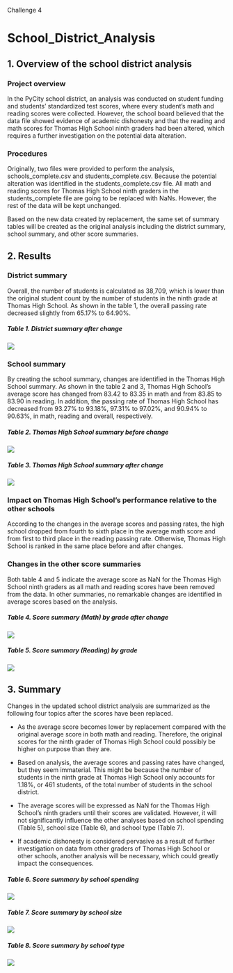 Challenge 4
# School_District_Analysis

## 1. Overview of the school district analysis
### Project overview
In the PyCity school district, an analysis was conducted on student funding and students’ standardized test scores, where every student’s math and reading scores were collected. However, the school board believed that the data file showed evidence of academic dishonesty and that the reading and math scores for Thomas High School ninth graders had been altered, which requires a further investigation on the potential data alteration.

### Procedures
Originally, two files were provided to perform the analysis, schools_complete.csv and students_complete.csv. Because the potential alteration was identified in the students_complete.csv file. All math and reading scores for Thomas High School ninth graders in the students_complete file are going to be replaced with NaNs. However, the rest of the data will be kept unchanged.

Based on the new data created by replacement, the same set of summary tables will be created as the original analysis including the district summary, school summary, and other score summaries. 

## 2. Results
### District summary
Overall, the number of students is calculated as 38,709, which is lower than the original student count by the number of students in the ninth grade at Thomas High School. As shown in the table 1, the overall passing rate decreased slightly from 65.17% to 64.90%.

##### Table 1. District summary after change
![](https://github.com/Ryoichi2022/School_District_Analysis/blob/main/T1_PyCity_District_After.png)

### School summary
By creating the school summary, changes are identified in the Thomas High School summary. As shown in the table 2 and 3, Thomas High School’s average score has changed from 83.42 to 83.35 in math and from 83.85 to 83.90 in reading. In addition, the passing rate of Thomas High School has decreased from 93.27% to 93.18%, 97.31% to 97.02%, and 90.94% to 90.63%, in math, reading and overall, respectively.

##### Table 2. Thomas High School summary before change
![](https://github.com/Ryoichi2022/School_District_Analysis/blob/main/T2_Dist_Summary_%20Before.png)

##### Table 3. Thomas High School summary after change
![](https://github.com/Ryoichi2022/School_District_Analysis/blob/main/T3_Dist_Summary_After.png)

 
### Impact on Thomas High School’s performance relative to the other schools
According to the changes in the average scores and passing rates, the high school dropped from fourth to sixth place in the average math score and from first to third place in the reading passing rate. Otherwise, Thomas High School is ranked in the same place before and after changes.

### Changes in the other score summaries
Both table 4 and 5 indicate the average score as NaN for the Thomas High School ninth graders as all math and reading scores have been removed from the data. In other summaries, no remarkable changes are identified in average scores based on the analysis. 

##### Table 4. Score summary (Math) by grade after change 
![](https://github.com/Ryoichi2022/School_District_Analysis/blob/main/T4_Math_by_Grade_After.png)

##### Table 5. Score summary (Reading) by grade 
![](https://github.com/Ryoichi2022/School_District_Analysis/blob/main/T5_Read_by_Grade_After.png)

 
## 3. Summary
Changes in the updated school district analysis are summarized as the following four topics after the scores have been replaced.

* As the average score becomes lower by replacement compared with the original average score in both math and reading. Therefore, the original scores for the ninth grader of Thomas High School could possibly be higher on purpose than they are.

* Based on analysis, the average scores and passing rates have changed, but they seem immaterial. This might be because the number of students in the ninth grade at Thomas High School only accounts for 1.18%, or 461 students, of the total number of students in the school district.

* The average scores will be expressed as NaN for the Thomas High School’s ninth graders until their scores are validated. However, it will not significantly influence the other analyses based on school spending (Table 5), school size (Table 6), and school type (Table 7).

* If academic dishonesty is considered pervasive as a result of further investigation on data from other graders of Thomas High School or other schools, another analysis will be necessary, which could greatly impact the consequences.

##### Table 6. Score summary by school spending
![](https://github.com/Ryoichi2022/School_District_Analysis/blob/main/T6_By_Spending_After.png)

 
##### Table 7. Score summary by school size
![](https://github.com/Ryoichi2022/School_District_Analysis/blob/main/T7_By_Size_After.png)

 
##### Table 8. Score summary by school type
![](https://github.com/Ryoichi2022/School_District_Analysis/blob/main/T8_By_Type_After.png)
